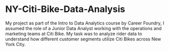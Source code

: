# NY-Citi-Bike-Data-Analysis
My project as part of the Intro to Data Analytics course by Career Foundry, I assumed the role of a Junior Data Analyst working with the operations and marketing teams at Citi Bike. My task was to analyze rider data to understand how different customer segments utilize Citi Bikes across New York City.
